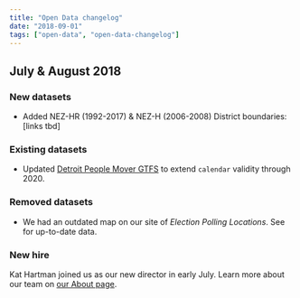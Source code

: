 ```yaml
---
title: "Open Data changelog"
date: "2018-09-01"
tags: ["open-data", "open-data-changelog"]
---
```


## July & August 2018

### New datasets

- Added NEZ-HR (1992-2017) & NEZ-H (2006-2008) District boundaries: [links tbd]

### Existing datasets

- Updated [Detroit People Mover GTFS]() to extend `calendar` validity through 2020. 

### Removed datasets

- We had an outdated map on our site of *Election Polling Locations*. See <some dataset> for up-to-date data.

### New hire

Kat Hartman joined us as our new director in early July. Learn more about our team on [our About page](https://cityofdetroit.github.io/iet/about/).
